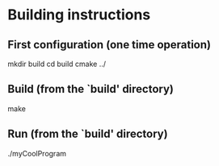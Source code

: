 # Building instructions

## First configuration (one time operation)

mkdir build
cd build
cmake ../

## Build (from the `build' directory)

make

## Run (from the `build' directory)

./myCoolProgram

